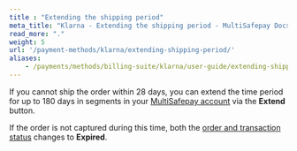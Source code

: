 ```yaml
---
title : "Extending the shipping period"
meta_title: "Klarna - Extending the shipping period - MultiSafepay Docs"
read_more: "."
weight: 5
url: '/payment-methods/klarna/extending-shipping-period/'
aliases:
    - /payments/methods/billing-suite/klarna/user-guide/extending-shipping-period/
---
```

If you cannot ship the order within 28 days, you can extend the time period for up to 180 days in segments in your [MultiSafepay account](https://merchant.multisafepay.com) via the **Extend** button.

If the order is not captured during this time, both the [order and transaction status](/about-payments/multisafepay-statuses/) changes to **Expired**.